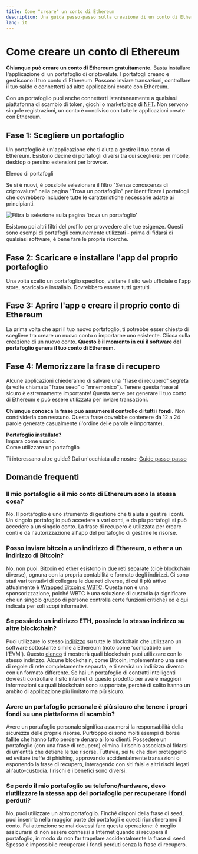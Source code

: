 ```yaml
---
title: Come "creare" un conto di Ethereum
description: Una guida passo-passo sulla creazione di un conto di Ethereum utilizzando un portafoglio.
lang: it
---
```


# Come creare un conto di Ethereum

**Chiunque può creare un conto di Ethereum gratuitamente.** Basta installare l'applicazione di un portafoglio di criptovalute. I portafogli creano e gestiscono il tuo conto di Ethereum. Possono inviare transazioni, controllare il tuo saldo e connetterti ad altre applicazioni create con Ethereum.

Con un portafoglio puoi anche connetterti istantaneamente a qualsiasi piattaforma di scambio di token, giochi o marketplace di [NFT](/glossary/#nft). Non servono singole registrazioni, un conto è condiviso con tutte le applicazioni create con Ethereum.

## Fase 1: Scegliere un portafoglio

Un portafoglio è un'applicazione che ti aiuta a gestire il tuo conto di Ethereum. Esistono decine di portafogli diversi tra cui scegliere: per mobile, desktop o persino estensioni per browser.


<ButtonLink href="/wallets/find-wallet/">
  Elenco di portafogli
</ButtonLink>

Se si è nuovi, è possibile selezionare il filtro "Senza conoscenza di criptovalute" nella pagina "Trova un portafoglio" per identificare i portafogli che dovrebbero includere tutte le caratteristiche necessarie adatte ai principianti.

![Filtra la selezione sulla pagina 'trova un portafoglio'](./wallet-box.png)

Esistono poi altri filtri del profilo per provvedere alle tue esigenze. Questi sono esempi di portafogli comunemente utilizzati - prima di fidarsi di qualsiasi software, è bene fare le proprie ricerche.

## Fase 2: Scaricare e installare l'app del proprio portafoglio

Una volta scelto un portafoglio specifico, visitane il sito web ufficiale o l'app store, scaricalo e installalo. Dovrebbero essere tutti gratuiti.

## Fase 3: Aprire l'app e creare il proprio conto di Ethereum

La prima volta che apri il tuo nuovo portafoglio, ti potrebbe esser chiesto di scegliere tra creare un nuovo conto o importarne uno esistente. Clicca sulla creazione di un nuovo conto. **Questo è il momento in cui il software del portafoglio genera il tuo conto di Ethereum.**

## Fase 4: Memorizzare la frase di recupero

Alcune applicazioni chiederanno di salvare una "frase di recupero" segreta (a volte chiamata "frase seed" o "mnemonico"). Tenere questa frase al sicuro è estremamente importante! Questa serve per generare il tuo conto di Ethereum e può essere utilizzata per inviare transazioni.

**Chiunque conosca la frase può assumere il controllo di tutti i fondi.** Non condividerla con nessuno. Questa frase dovrebbe contenere da 12 a 24 parole generate casualmente (l'ordine delle parole è importante).

<div>
<Alert variant="update">
<Emoji text=":eyes:" className="text-4xl"/>
<AlertContent className="flex-row justify-between items-center">
  <div><b>Portafoglio installato?</b><br/>Impara come usarlo.</div>
  <ButtonLink href="/guides/how-to-use-a-wallet">
    Come utilizzare un portafoglio
  </ButtonLink>
 </AlertContent>
</Alert>
</div>

Ti interessano altre guide? Dai un'occhiata alle nostre: [Guide passo-passo](/guides/)

## Domande frequenti

### Il mio portafoglio e il mio conto di Ethereum sono la stessa cosa?

No. Il portafoglio è uno strumento di gestione che ti aiuta a gestire i conti. Un singolo portafoglio può accedere a vari conti, e da più portafogli si può accedere a un singolo conto. La frase di recupero è utilizzata per creare conti e dà l'autorizzazione all'app del portafoglio di gestirne le risorse.

### Posso inviare bitcoin a un indirizzo di Ethereum, o ether a un indirizzo di Bitcoin?

No, non puoi. Bitcoin ed ether esistono in due reti separate (cioè blockchain diverse), ognuna con la propria contabilità e formato degli indirizzi. Ci sono stati vari tentativi di collegare le due reti diverse, di cui il più attivo attualmente è [Wrapped Bitcoin o WBTC](https://www.bitcoin.com/get-started/what-is-wbtc/). Questa non è una sponsorizzazione, poiché WBTC è una soluzione di custodia (a significare che un singolo gruppo di persone controlla certe funzioni critiche) ed è qui indicata per soli scopi informativi.

### Se possiedo un indirizzo ETH, possiedo lo stesso indirizzo su altre blockchain?

Puoi utilizzare lo stesso [indirizzo](/glossary/#address) su tutte le blockchain che utilizzano un software sottostante simile a Ethereum (noto come 'compatibile con l'EVM'). Questo [elenco](https://chainlist.org/) ti mostrerà quali blockchain puoi utilizzare con lo stesso indirizzo. Alcune blockchain, come Bitcoin, implementano una serie di regole di rete completamente separata, e ti servirà un indirizzo diverso con un formato differente. Se hai un portafoglio di contratti intelligenti dovresti controllare il sito internet di questo prodotto per avere maggiori informazioni su quali blockchain sono supportate, perché di solito hanno un ambito di applicazione più limitato ma più sicuro.

### Avere un portafoglio personale è più sicuro che tenere i propri fondi su una piattaforma di scambio?

Avere un portafoglio personale significa assumersi la responsabilità della sicurezza delle proprie risorse. Purtroppo ci sono molti esempi di borse fallite che hanno fatto perdere denaro ai loro clienti. Possedere un portafoglio (con una frase di recupero) elimina il rischio associato al fidarsi di un'entità che detiene le tue risorse. Tuttavia, sei tu che devi proteggerlo ed evitare truffe di phishing, approvando accidentalmente transazioni o esponendo la frase di recupero, interagendo con siti falsi e altri rischi legati all'auto-custodia. I rischi e i benefici sono diversi.

### Se perdo il mio portafoglio su telefono/hardware, devo riutilizzare la stessa app del portafoglio per recuperare i fondi perduti?

No, puoi utilizzare un altro portafoglio. Finché disponi della frase di seed, puoi inserirla nella maggior parte dei portafogli e questi ripristineranno il conto. Fai attenzione se mai dovessi fare questa operazione: è meglio assicurarsi di non essere connessi a Internet quando si recupera il portafoglio, in modo da non far trapelare accidentalmente la frase di seed. Spesso è impossibile recuperare i fondi perduti senza la frase di recupero.
